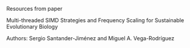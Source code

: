 Resources from paper 

Multi-threaded SIMD Strategies and Frequency Scaling for Sustainable Evolutionary Biology

Authors: Sergio Santander-Jiménez and Miguel A. Vega-Rodríguez
